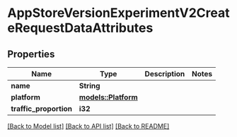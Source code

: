 # AppStoreVersionExperimentV2CreateRequestDataAttributes

## Properties

Name | Type | Description | Notes
------------ | ------------- | ------------- | -------------
**name** | **String** |  | 
**platform** | [**models::Platform**](Platform.md) |  | 
**traffic_proportion** | **i32** |  | 

[[Back to Model list]](../README.md#documentation-for-models) [[Back to API list]](../README.md#documentation-for-api-endpoints) [[Back to README]](../README.md)


